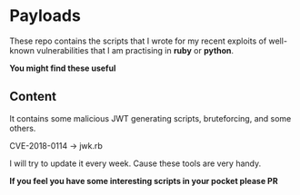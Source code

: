 # Payloads 
These repo contains the scripts that I wrote for my recent exploits of well-known
vulnerabilities that I am practising in **ruby** or **python**. 

**You might find these useful**

## Content
It contains some malicious JWT generating scripts, bruteforcing, and some others.

CVE-2018-0114 -> jwk.rb

I will try to update it every week. Cause these tools are very handy.

**If you feel you have some interesting scripts in your pocket please PR**
